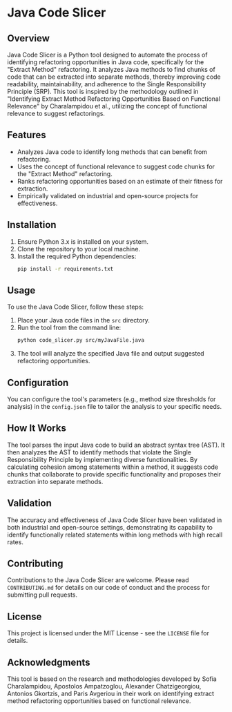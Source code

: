 # Java Code Slicer

## Overview
Java Code Slicer is a Python tool designed to automate the process of identifying refactoring opportunities in Java code, specifically for the "Extract Method" refactoring. It analyzes Java methods to find chunks of code that can be extracted into separate methods, thereby improving code readability, maintainability, and adherence to the Single Responsibility Principle (SRP). This tool is inspired by the methodology outlined in "Identifying Extract Method Refactoring Opportunities Based on Functional Relevance" by Charalampidou et al., utilizing the concept of functional relevance to suggest refactorings.

## Features
- Analyzes Java code to identify long methods that can benefit from refactoring.
- Uses the concept of functional relevance to suggest code chunks for the "Extract Method" refactoring.
- Ranks refactoring opportunities based on an estimate of their fitness for extraction.
- Empirically validated on industrial and open-source projects for effectiveness.

## Installation

1. Ensure Python 3.x is installed on your system.
2. Clone the repository to your local machine.
3. Install the required Python dependencies:
   ```bash
   pip install -r requirements.txt
   ```

## Usage

To use the Java Code Slicer, follow these steps:

1. Place your Java code files in the `src` directory.
2. Run the tool from the command line:
   ```bash
   python code_slicer.py src/myJavaFile.java
   ```
3. The tool will analyze the specified Java file and output suggested refactoring opportunities.

## Configuration
You can configure the tool's parameters (e.g., method size thresholds for analysis) in the `config.json` file to tailor the analysis to your specific needs.

## How It Works
The tool parses the input Java code to build an abstract syntax tree (AST). It then analyzes the AST to identify methods that violate the Single Responsibility Principle by implementing diverse functionalities. By calculating cohesion among statements within a method, it suggests code chunks that collaborate to provide specific functionality and proposes their extraction into separate methods.

## Validation
The accuracy and effectiveness of Java Code Slicer have been validated in both industrial and open-source settings, demonstrating its capability to identify functionally related statements within long methods with high recall rates.

## Contributing
Contributions to the Java Code Slicer are welcome. Please read `CONTRIBUTING.md` for details on our code of conduct and the process for submitting pull requests.

## License
This project is licensed under the MIT License - see the `LICENSE` file for details.

## Acknowledgments
This tool is based on the research and methodologies developed by Sofia Charalampidou, Apostolos Ampatzoglou, Alexander Chatzigeorgiou, Antonios Gkortzis, and Paris Avgeriou in their work on identifying extract method refactoring opportunities based on functional relevance.

